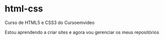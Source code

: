 # html-css
 Curso de HTML5 e CSS3 do Cursoemvideo


Estou aprendendo a criar sites e agora vou gerenciar os meus repositórios
